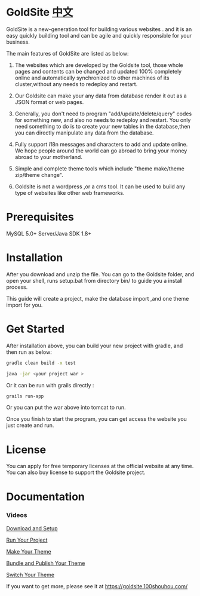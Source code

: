 ﻿
  
  
GoldSite   [中文](README_zh.md)
=============================  
  
GoldSite is a new-generation tool for building various websites . and it is an easy quickly building tool and can be agile and quickly responsible for your business.

The main features of GoldSite are listed as below:

1. The websites which are developed by the Goldsite tool, those whole pages and contents can be changed and updated 100% completely online and automatically 
synchronized to other machines of its cluster,without any needs to redeploy and restart.

2. Our Goldsite can make your any data from database render it out as a JSON format or web pages.

3. Generally, you don't need to program "add/update/delete/query"  codes for something new, and also no needs to redeploy and restart. 
You only need something to do is to create your new tables in the database,then  you can directly 
manipulate any data from the database.

4. Fully support i18n messages and characters to add and update online. We hope people around the world can go abroad to bring your money abroad to your motherland.

5. Simple and complete theme tools which include "theme make/theme zip/theme change".

6. Goldsite is not a wordpress ,or a cms tool. It can be used to build any type of websites like other web frameworks.
  
  
Prerequisites  
============= 

MySQL 5.0+ Server/Java SDK 1.8+
  
Installation 
============  
  
After you download and unzip the file. You can go to the Goldsite folder, and open your shell, runs setup.bat from directory bin/ to guide you a install process.

This guide will create a project, make the database import ,and one theme import for you. 

Get Started
===========
  
After installation above, you can build your new project with gradle, and then run as below:

```bash
gradle clean build -x test

java -jar <your project war >
```

Or it can be run with grails directly :

```bash
grails run-app
```

Or you can put the war above into tomcat to run.
  
Once you finish to start the program, you can get access the website you just create and run.


License
=======
You can apply for free temporary licenses at the official website at any time. You can also buy license to support the Goldsite project.
 
Documentation  
=============  

### Videos

[Download and Setup](https://goldsite.100shouhou.com/video?id=1)

[Run Your Project](https://goldsite.100shouhou.com/video?id=2)

[Make Your Theme](https://goldsite.100shouhou.com/video?id=3)

[Bundle and Publish Your Theme](https://goldsite.100shouhou.com/video?id=4)

[Switch Your Theme](https://goldsite.100shouhou.com/video?id=5)

If you want to get more, please see it at https://goldsite.100shouhou.com/